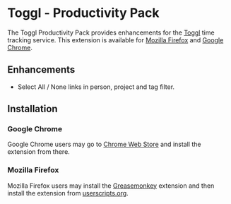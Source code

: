 Toggl - Productivity Pack
=========================

The Toggl Productivity Pack provides enhancements for the [Toggl](http://www.toggl.com) time tracking service. This extension is available for [Mozilla Firefox](http://www.mozilla.org/firefox/) and [Google Chrome](https://www.google.com/chrome).

Enhancements
------------

 * Select All / None links in person, project and tag filter.

Installation
------------

### Google Chrome

Google Chrome users may go to [Chrome Web Store](https://chrome.google.com/webstore/category/home) and install the extension from there.

### Mozilla Firefox

Mozilla Firefox users may install the [Greasemonkey](https://addons.mozilla.org/firefox/addon/greasemonkey/) extension and then install the extension from [userscripts.org](http://userscripts.org/).